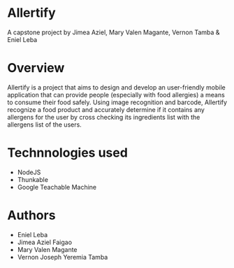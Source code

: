 # Allertify
A capstone project by Jimea Aziel, Mary Valen Magante, Vernon Tamba &amp; Eniel Leba

# Overview
Allertify is a project that aims to design and develop an user-friendly mobile application that can provide people (especially with food allergies) a means to consume their food safely. Using image recognition and barcode, Allertify recognize a food product and accurately determine if it contains any allergens for the user by cross checking its ingredients list with the allergens list of the users.

# Technnologies used
- NodeJS 
- Thunkable
- Google Teachable Machine

# Authors
* Eniel Leba
* Jimea Aziel Faigao
* Mary Valen Magante
* Vernon Joseph Yeremia Tamba
